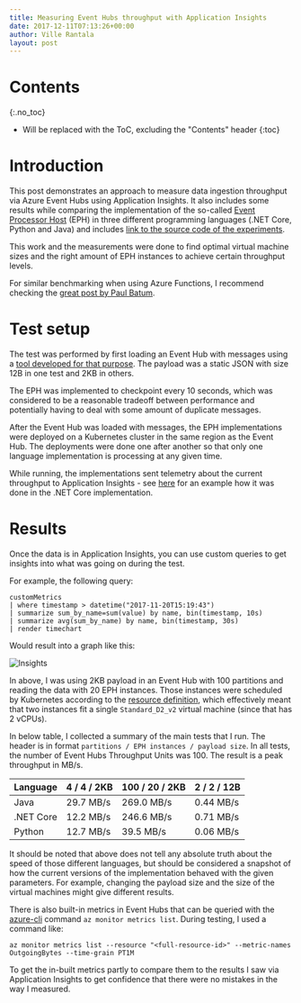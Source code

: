 ```yaml
---
title: Measuring Event Hubs throughput with Application Insights
date: 2017-12-11T07:13:26+00:00
author: Ville Rantala
layout: post
---
```

# Contents
{:.no_toc}

* Will be replaced with the ToC, excluding the "Contents" header
{:toc}

# Introduction

This post demonstrates an approach to measure data ingestion throughput via Azure Event Hubs using Application Insights. It also includes some results while comparing the implementation of the so-called [Event Processor Host](https://blogs.msdn.microsoft.com/servicebus/2015/01/16/event-processor-host-best-practices-part-1/) (EPH) in three different programming languages (.NET Core, Python and Java) and includes [link to the source code of the experiments](https://github.com/vjrantal/event-hubs-benchmarks).

This work and the measurements were done to find optimal virtual machine sizes and the right amount of EPH instances to achieve certain throughput levels.

For similar benchmarking when using Azure Functions, I recommend checking the [great post by Paul Batum](https://blogs.msdn.microsoft.com/appserviceteam/2017/09/19/processing-100000-events-per-second-on-azure-functions/).

# Test setup

The test was performed by first loading an Event Hub with messages using a [tool developed for that purpose](https://github.com/vjrantal/event-hub-loader). The payload was a static JSON with size 12B in one test and 2KB in others.

The EPH was implemented to checkpoint every 10 seconds, which was considered to be a reasonable tradeoff between performance and potentially having to deal with some amount of duplicate messages.

After the Event Hub was loaded with messages, the EPH implementations were deployed on a Kubernetes cluster in the same region as the Event Hub. The deployments were done one after another so that only one language implementation is processing at any given time.

While running, the implementations sent telemetry about the current throughput to Application Insights - see [here](https://github.com/vjrantal/event-hubs-benchmarks/blob/6dae4385c99033e442e781b12af1b19fb8b67b7e/dotnet/SimpleEventProcessor.cs#L73) for an example how it was done in the .NET Core implementation.

# Results

Once the data is in Application Insights, you can use custom queries to get insights into what was going on during the test.

For example, the following query:

```
customMetrics
| where timestamp > datetime("2017-11-20T15:19:43")
| summarize sum_by_name=sum(value) by name, bin(timestamp, 10s)
| summarize avg(sum_by_name) by name, bin(timestamp, 30s)
| render timechart
```

Would result into a graph like this:

![Insights]({{site.baseurl}}/images/dotnet-100-partitions.png)

In above, I was using 2KB payload in an Event Hub with 100 partitions and reading the data with 20 EPH instances. Those instances were scheduled by Kubernetes according to the [resource definition](https://github.com/vjrantal/event-hubs-benchmarks/blob/6dae4385c99033e442e781b12af1b19fb8b67b7e/dotnet/deployment.yaml#L17), which effectively meant that two instances fit a single `Standard_D2_v2` virtual machine (since that has 2 vCPUs).

In below table, I collected a summary of the main tests that I run. The header is in format `partitions / EPH instances / payload size`. In all tests, the number of Event Hubs Throughput Units was 100. The result is a peak throughput in MB/s.


| Language | 4 / 4 / 2KB | 100 / 20 / 2KB | 2 / 2 / 12B |
| ----------- | ----------- | ----------- | ----------- |
| Java | 29.7 MB/s | 269.0 MB/s | 0.44 MB/s |
| .NET Core | 12.2 MB/s | 246.6 MB/s | 0.71 MB/s |
| Python | 12.7 MB/s | 39.5 MB/s | 0.06 MB/s |


It should be noted that above does not tell any absolute truth about the speed of those different languages, but should be considered a snapshot of how the current versions of the implementation behaved with the given parameters. For example, changing the payload size and the size of the virtual machines might give different results.

There is also built-in metrics in Event Hubs that can be queried with the [azure-cli](https://github.com/Azure/azure-cli) command `az monitor metrics list`. During testing, I used a command like:

```
az monitor metrics list --resource "<full-resource-id>" --metric-names OutgoingBytes --time-grain PT1M
```

To get the in-built metrics partly to compare them to the results I saw via Application Insights to get confidence that there were no mistakes in the way I measured.
